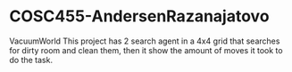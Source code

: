 # COSC455-AndersenRazanajatovo
VacuumWorld
This project has 2 search agent in a 4x4 grid that searches for dirty room and clean them, then it show the amount of moves it took to do the task.
